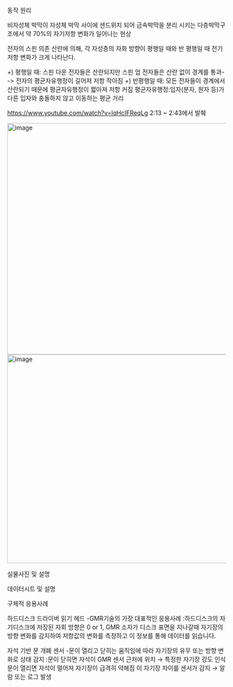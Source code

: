 동작 원리

비자성체 박막이 자성체 박막 사이에 샌드위치 되어 금속박막을 분리 시키는 다층박막구조에서 약 70%의 자기저항 변화가 일어나는 현상

전자의 스핀 의존 산란에 의해, 각 자성층의 자화 방향이 평행일 때와 반 평행일 때 전기 저항 변화가 크게 나타난다.

+) 평행일 때: 스핀 다운 전자들은 산란되지만 스핀 업 전자들은 산란 없이 경계를 통과--> 전자의 평균자유행정이 길어져 저항 작아짐
+) 반평행일 때: 모든 전자들이 경계에서 산란되기 때문에 평균자유행정이 짧아져 저항 커짐
평균자유행정:입자(분자, 원자 등)가 다른 입자와 충돌하지 않고 이동하는 평균 거리

https://www.youtube.com/watch?v=lqHcIFReqLg
2:13 ~ 2:43에서 발췌

<img width="1169" height="532" alt="image" src="https://github.com/user-attachments/assets/b7b6c175-fa3a-416a-bbb0-dc6322d2c360" />
<img width="1140" height="480" alt="image" src="https://github.com/user-attachments/assets/3a58d2bd-d21f-42e8-b19b-0174136e3759" />












실물사진 및 설명

















데이터시트 및 설명













구체적 응용사례


하드디스크 드라이버 읽기 헤드
  -GMR기술의 가장 대표적인 응용사례
    :하드디스크의 자기디스크에 저장된 자회 방향은 0 or 1,
     GMR 소자가 디스크 표면을 지나갈때 자기장의 방향 변화를 감지하여 저항값의 변화를 측정하고 이 정보를 통해 데이터를 읽습니다.

자석 기반 문 개폐 센서
  -문이 열리고 닫히는 움직임에 따라 자기장의 유무 또는 방향 변화로 상태 감지
    :문이 닫히면 자석이 GMR 센서 근처에 위치 → 특정한 자기장 강도 인식
     문이 열리면 자석이 멀어져 자기장이 급격히 약해짐
     이 자기장 차이를 센서가 감지 → 알람 또는 로그 발생





















